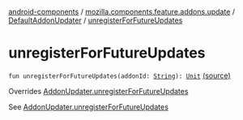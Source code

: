 [android-components](../../index.md) / [mozilla.components.feature.addons.update](../index.md) / [DefaultAddonUpdater](index.md) / [unregisterForFutureUpdates](./unregister-for-future-updates.md)

# unregisterForFutureUpdates

`fun unregisterForFutureUpdates(addonId: `[`String`](https://kotlinlang.org/api/latest/jvm/stdlib/kotlin/-string/index.html)`): `[`Unit`](https://kotlinlang.org/api/latest/jvm/stdlib/kotlin/-unit/index.html) [(source)](https://github.com/mozilla-mobile/android-components/blob/master/components/feature/addons/src/main/java/mozilla/components/feature/addons/update/AddonUpdater.kt#L165)

Overrides [AddonUpdater.unregisterForFutureUpdates](../-addon-updater/unregister-for-future-updates.md)

See [AddonUpdater.unregisterForFutureUpdates](../-addon-updater/unregister-for-future-updates.md)

